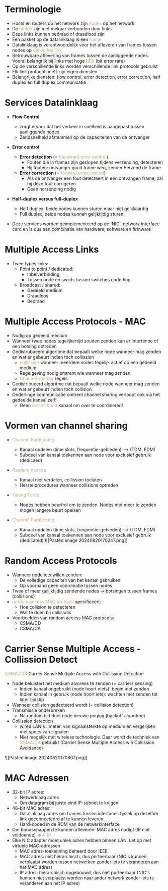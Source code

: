 # Terminologie
- Hosts en routers op het network zijn <span style="color:#c8ab83;">nodes</span> op het network
- De <span style="color:#c8ab83;">nodes</span> zijn met mekaar verbonden door links
- Deze links kunnen bedraad of draadloos zijn
- Een pakket op de datalinklaag is een <span style="color:#c8ab83;">frame</span>
- Datalinklaag is verantwoordelijk voor het afleveren van frames tussen nodes op <span style="color:#c8ab83;">eenzelfde link</span>
- Betrouwbare aflevering van frames tussen de aanliggende nodes. Vooral belangrijk bij links met hoge <span style="color:#c8ab83;">BER</span> (bit error rare)
- Op de verschillende links worden verschillende link protocols gebruikt
- Elk link protocol heeft zijn eigen diensten
- Belangrijke diensten: flow control, error detection, error correction, half duplex en full duplex communicatie

# Services Datalinklaag
- **Flow Control**
	- zorgt ervoor dat het verkeer in snelheid is aangepast tussen aanliggende nodes
	- Zendsnelheid afstemmen op de capaciteiten van de ontvanger
- **Error control**
	- **Error detection** (= <span style="color:#c8ab83;">backward error control</span>)
		- Fouten die in frames zijn geslopen tijdens verzending, detecteren
		- Bij fouten: ontvanger gooit frame weg, zender herzend de frame
	- **Error correction** (= <span style="color:#c8ab83;">forward error control</span>)
		- Als de ontvanger een fout detecteert in een ontvangen frame, zal hij deze fout corrigeren
		- Geen herzending nodig
- **Half-duplex versus full-duplex**
	- Half duplex, beide nodes kunnen sturen maar niet gelijkaardig
	- Full duplex, beide nodes kunnen gelijktijdig sturen

- Deze services worden geimplementeerd op de 'NIC', network interface card en is dus een combinatie van hardware, software en firmware

# Multiple Access Links
- Twee types links:
	- Point to point / dedicated:
		- Inbelverbinding
		- Tussen node en swich, tussen switches onderling
	- Broadcast / shared:
		- Gedeeld medium
		- Draadloos
		- Bedraad

# Multiple Access Protocols - MAC
- Nodig op gedeeld medium
- Wanneer twee nodes tegelijkertijd zouden zenden kan er interfentie of een botsing optreden
- Gedistrubueerd algoritme dat bepaalt welke node wanneer mag zenden en wat er gebeurt indien toch collission
	- <span style="color:#c8ab83;">collission</span> wanneer meerdere nodes tegelijk actief op een gedeeld medium
	- Regelgeving nodig omtrent wie wanneer mag zenden
	- <span style="color:#c8ab83;">Channel sharing</span> regels
- Gedistribueerd algoritme dat bepaalt welke node wanneer mag zenden en wat er gebeurt indien toch collision
- Onderlinge communicatie omtrent channel sharing verloopt ook via het gedeelde kanaal zelf!
	- Geen <span style="color:#c8ab83;">out-of-band</span> kanaal om over te coördineren!

# Vormen van channel sharing
- <span style="color:#c8ab83;">Channel Partitioning</span>
	- Kanaal opdelen (time slots, frequentie-gebieden) --> (TDM, FDM)
	- Subdeel van kanaal toekennen aan node voor exclusief gebruik (dedicaed)
- <span style="color:#c8ab83;">Random Access</span>
	- Kanaal niet verdelen, collission toelaten
	- Herstelprocedures wanneer collisions optreden
- <span style="color:#c8ab83;">Taking Turns</span>
	- Nodes hebben beurtrol om te zenden. Nodes met meer te zenden mogen langere beurt opeisen


- <span style="color:#c8ab83;">Channel Partitioning</span>
	- Kanaal opdelen (time slots, frequentie-gebieden) --> (TDM, FDM)
	- Subdeel van kanaal toekennen aan node voor exclusief gebruik (dedicated)
![[Pasted image 20240820170247.png]]

# Random Access Protocols
- Wanneer node iets willen zenden:
	- De volledige capaciteit van het kanaal gebruiken
	- Op voorhand geen coördinatie tussen nodes
- Twee of meer gelijktijdig zendende nodes -> botsingen tussen frames (collisions)
- <span style="color:#c8ab83;">random access MAC protocol</span> specificeert:
	- Hoe collision te detecteren
	- Wat te doen bij collisions
- Voorbeelden van random access MAC protocols:
	- CSMA/CD
	- CSMA/CA

# Carrier Sense Multiple Access - Collission Detect
<span style="color:#c8ab83;">CSMA/CD</span>: Carrier Sense Multiple Access with Collission Detection
- Node beluistert het medium alvorens te zenden (= carriers sensing)
	- Indien kanaal ongebruikt (node hoort niets): begin met zenden
	- Indien kanaal in gebruik (node hoort iets): wachten met zenden tot later tijdstip
- Wanneer collision gedecteerd wordt (= collision detection)
- Transmissie onderbreken
	- Na random tijd doet node nieuwe poging (backoff algoritme)
- Collission detection
	- wired LAN's : meten van signaalsterkte op medium en vergelijken met specs van signalen
	- Niet mogelijk met wireless technologie. Daar wordt de techniek van <span style="color:#c8ab83;">CSMA/CA</span> gebruikt (Carrier Sense Multiple Access wih Collission Avoidance)

![[Pasted image 20240820170807.png]]

# MAC Adressen
- 32-bit IP adres:
	- Netwerklaag adres
	- Om datagram bij juiste eind IP-subnet te krijgen
- 48-bit MAC adres:
	- Datalinklaag adres om frames tussen interfaces fysiek op dezelfde link geconnecteerd af te kunnen leveren
	- Hard-coded in de ROM van de netwerkinterface
- Om boodschappen te kunnen afleveren: MAC adres nodig! (IP niet voldoende) -> <span style="color:#c8ab83;">ARP</span>
- Elke NIC adapter moet uniek adres hebben binnen LAN. Let op met virtuele MAC-adressen
	- MAC adres-toekenning beheerd door IEEE
	- MAC adres: niet hiërarchisch, dus porteerbaar (NIC's kunnen verplaatst worden tussen netwerken zonder iets te veranderen aan het MAC adres)
	- IP adres: hiërarchisch opgebouwd, dus niet porteerbaar (NIC's kunnen niet verplaatst worden naar ander netwerk zonder iets te veranderen aan het IP adres)